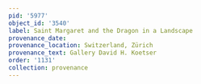 ```yaml
---
pid: '5977'
object_id: '3540'
label: Saint Margaret and the Dragon in a Landscape
provenance_date:
provenance_location: Switzerland, Zürich
provenance_text: Gallery David H. Koetser
order: '1131'
collection: provenance
---
```

